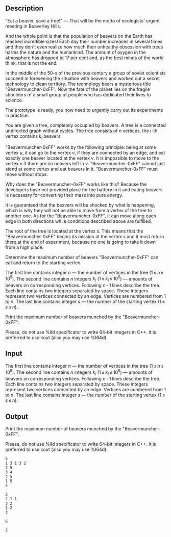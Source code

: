 ## Description

<div><p><span class="tex-font-style-it">"Eat a beaver, save a tree!" — That will be the motto of ecologists' urgent meeting in Beaverley Hills.</span></p><p><span class="tex-font-style-it">And the whole point is that the population of beavers on the Earth has reached incredible sizes! Each day their number increases in several times and they don't even realize how much their unhealthy obsession with trees harms the nature and the humankind. The amount of oxygen in the atmosphere has dropped to 17 per cent and, as the best minds of the world think, that is not the end.</span></p><p><span class="tex-font-style-it">In the middle of the 50-s of the previous century a group of soviet scientists succeed in foreseeing the situation with beavers and worked out a secret technology to clean territory. The technology bears a mysterious title "Beavermuncher-0xFF". Now the fate of the planet lies on the fragile shoulders of a small group of people who has dedicated their lives to science.</span></p><p><span class="tex-font-style-it">The prototype is ready, you now need to urgently carry out its experiments in practice.</span> </p><p>You are given a tree, completely occupied by beavers. A tree is a connected undirected graph without cycles. The tree consists of <span class="tex-span"><i>n</i></span> vertices, the <span class="tex-span"><i>i</i></span>-th vertex contains <span class="tex-span"><i>k</i><sub class="lower-index"><i>i</i></sub></span> beavers. </p><p>"Beavermuncher-0xFF" works by the following principle: being at some vertex <span class="tex-span"><i>u</i></span>, it can go to the vertex <span class="tex-span"><i>v</i></span>, if they are connected by an edge, and eat <span class="tex-font-style-bf">exactly one</span> beaver located at the vertex <span class="tex-span"><i>v</i></span>. It is impossible to move to the vertex <span class="tex-span"><i>v</i></span> if there are no beavers left in <span class="tex-span"><i>v</i></span>. "Beavermuncher-0xFF" <span class="tex-font-style-bf">cannot</span> just stand at some vertex and eat beavers in it. "Beavermuncher-0xFF" must move without stops.</p><p>Why does the "Beavermuncher-0xFF" works like this? Because the developers have not provided place for the battery in it and eating beavers is necessary for converting their mass into pure energy.</p><p>It is guaranteed that the beavers will be shocked by what is happening, which is why they will not be able to move from a vertex of the tree to another one. As for the "Beavermuncher-0xFF", it can move along each edge in both directions while conditions described above are fulfilled.</p><p>The root of the tree is located at the vertex <span class="tex-span"><i>s</i></span>. This means that the "Beavermuncher-0xFF" begins its mission at the vertex <span class="tex-span"><i>s</i></span> and it must return there at the end of experiment, because no one is going to take it down from a high place. </p><p>Determine the maximum number of beavers "Beavermuncher-0xFF" can eat and return to the starting vertex.</p></div><div class="input-specification"><p>The first line contains integer <span class="tex-span"><i>n</i></span> — the number of vertices in the tree (<span class="tex-span">1 ≤ <i>n</i> ≤ 10<sup class="upper-index">5</sup></span>). The second line contains <span class="tex-span"><i>n</i></span> integers <span class="tex-span"><i>k</i><sub class="lower-index"><i>i</i></sub></span> (<span class="tex-span">1 ≤ <i>k</i><sub class="lower-index"><i>i</i></sub> ≤ 10<sup class="upper-index">5</sup></span>) — amounts of beavers on corresponding vertices. Following <span class="tex-span"><i>n</i> - 1</span> lines describe the tree. Each line contains two integers separated by space. These integers represent two vertices connected by an edge. Vertices are numbered from <span class="tex-span">1</span> to <span class="tex-span"><i>n</i></span>. The last line contains integer <span class="tex-span"><i>s</i></span> — the number of the starting vertex (<span class="tex-span">1 ≤ <i>s</i> ≤ <i>n</i></span>).</p></div><div class="output-specification"><p>Print the maximum number of beavers munched by the "Beavermuncher-0xFF".</p><p>Please, do not use <span class="tex-font-style-tt">%lld</span> specificator to write 64-bit integers in C++. It is preferred to use <span class="tex-font-style-tt">cout</span> (also you may use <span class="tex-font-style-tt">%I64d</span>).</p></div>

## Input

<p>The first line contains integer <span class="tex-span"><i>n</i></span> — the number of vertices in the tree (<span class="tex-span">1 ≤ <i>n</i> ≤ 10<sup class="upper-index">5</sup></span>). The second line contains <span class="tex-span"><i>n</i></span> integers <span class="tex-span"><i>k</i><sub class="lower-index"><i>i</i></sub></span> (<span class="tex-span">1 ≤ <i>k</i><sub class="lower-index"><i>i</i></sub> ≤ 10<sup class="upper-index">5</sup></span>) — amounts of beavers on corresponding vertices. Following <span class="tex-span"><i>n</i> - 1</span> lines describe the tree. Each line contains two integers separated by space. These integers represent two vertices connected by an edge. Vertices are numbered from <span class="tex-span">1</span> to <span class="tex-span"><i>n</i></span>. The last line contains integer <span class="tex-span"><i>s</i></span> — the number of the starting vertex (<span class="tex-span">1 ≤ <i>s</i> ≤ <i>n</i></span>).</p>

## Output

<p>Print the maximum number of beavers munched by the "Beavermuncher-0xFF".</p><p>Please, do not use <span class="tex-font-style-tt">%lld</span> specificator to write 64-bit integers in C++. It is preferred to use <span class="tex-font-style-tt">cout</span> (also you may use <span class="tex-font-style-tt">%I64d</span>).</p>





```input1
5
1 3 1 3 2
2 5
3 4
4 5
1 5
4

```




```input2
3
2 1 1
3 2
1 2
3

```




```output1
6

```




```output2
2

```


